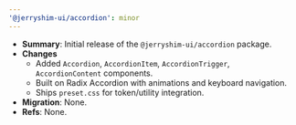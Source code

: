 ```yaml
---
'@jerryshim-ui/accordion': minor
---
```


- **Summary**: Initial release of the `@jerryshim-ui/accordion` package.
- **Changes**
  - Added `Accordion`, `AccordionItem`, `AccordionTrigger`, `AccordionContent` components.
  - Built on Radix Accordion with animations and keyboard navigation.
  - Ships `preset.css` for token/utility integration.
- **Migration**: None.
- **Refs**: None.
